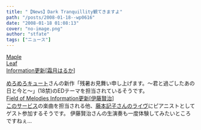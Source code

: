 ```yaml
---
title: "【News】Dark Tranquillity観てきますよ"
path: "/posts/2008-01-18--wp0616"
date: "2008-01-18 01:08:13"
cover: "no-image.png"
author: "stfate"
tags: ["ニュース"]
---
```


<style type="text/css">
<!--
p {white-space: pre-wrap};
-->
</style>

<a class="topics" href="http://shimotsukin.com/" target="_blank">Maple Leaf Information更新</a><span class="junre">[<a href="http://shimotsukin.com/" target="_blank">霜月はるか</a>]</span>
<div class="news"><a href="http://www.meroq.net/" target="_blank">めろめろキュート</a>さんの新作「残暑お見舞い申し上げます。～君と過ごしたあの日と今と～」(18禁)のEDテーマを担当されているそうです。
</div>
<a class="topics" href="http://home.att.ne.jp/apple/fom/" target="_blank">Field of Melodies Information更新</a><span class="junre">[<a href="http://home.att.ne.jp/apple/fom/" target="_blank">伊藤賢治</a>]</span>
<div class="news"><a href="http://www.daletto.com/pc/" target="_blank">このサービス</a>の楽曲を担当される他、<a href="http://www.bohbah.net/information/info/" target="_blank">藤本記子さんのライヴ</a>にピアニストとしてゲスト参加するそうです。
伊藤賢治さんの生演奏も一度体験してみたいところですねぇ…</div>
